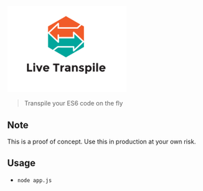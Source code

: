 #
<img src='https://github.com/young/live-transpile/blob/master/logo.png' height='200' />

> Transpile your ES6 code on the fly

## Note

This is a proof of concept. Use this in production at your own risk.


## Usage
 - `node app.js`
